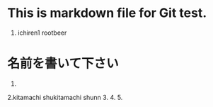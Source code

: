 # This is markdown file for Git test.

1. ichiren1
rootbeer

# 名前を書いて下さい
1. 
2.kitamachi shukitamachi shunn 
3. 
4. 
5. 
